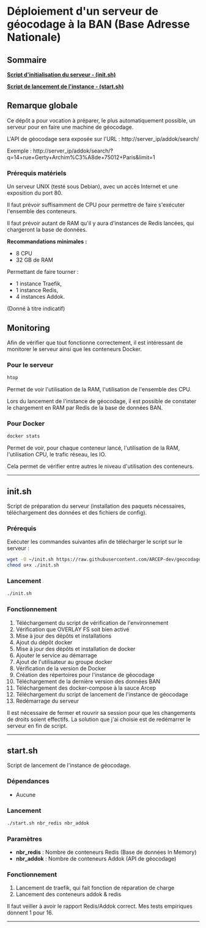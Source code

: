 # Déploiement d'un serveur de géocodage à la BAN (Base Adresse Nationale)

## Sommaire

**[Script d'initialisation du serveur - (init.sh)](#initsh)**

**[Script de lancement de l'instance - (start.sh)](#startsh)**

## Remarque globale

Ce dépôt a pour vocation à préparer, le plus automatiquement possible, un serveur pour en faire une machine de géocodage.

L'API de géocodage sera exposée sur l'URL :
http://server_ip/addok/search/

Exemple :
http://server_ip/addok/search/?q=14+rue+Gerty+Archim%C3%A8de+75012+Paris&limit=1

### Prérequis matériels

Un serveur UNIX (testé sous Debian), avec un accès Internet et une exposition du port 80.

Il faut prévoir suffisamment de CPU pour permettre de faire s'exécuter l'ensemble des conteneurs.

Il faut prévoir autant de RAM qu'il y aura d'instances de Redis lancées, qui chargeront la base de données.

**Recommandations minimales :**
- 8 CPU
- 32 GB de RAM

Permettant de faire tourner :
- 1 instance Traefik,
- 1 instance Redis,
- 4 instances Addok.

(Donné à titre indicatif)

## Monitoring

Afin de vérifier que tout fonctionne correctement, il est intéressant de monitorer le serveur ainsi que les conteneurs Docker.

### Pour le serveur

```sh
htop
```

Permet de voir l'utilisation de la RAM, l'utilisation de l'ensemble des CPU.

Lors du lancement de l'instance de géocodage, il est possible de constater le chargement en RAM par Redis de la base de données BAN.

### Pour Docker
```sh
docker stats
```

Permet de voir, pour chaque conteneur lancé, l'utilisation de la RAM, l'utilisation CPU, le trafic réseau, les IO.

Cela permet de vérifier entre autres le niveau d'utilisation des conteneurs.

---

## init.sh

Script de préparation du serveur (installation des paquets nécessaires, téléchargement des données et des fichiers de config).

### Prérequis

Exécuter les commandes suivantes afin de télécharger le script sur le serveur :
```sh
wget -O ~/init.sh https://raw.githubusercontent.com/ARCEP-dev/geocodage_ban/master/init.sh
chmod u+x ./init.sh
```

### Lancement
```sh
./init.sh
```

### Fonctionnement

1. Téléchargement du script de vérification de l'environnement
1. Vérification que OVERLAY FS soit bien activé
1. Mise à jour des dépôts et installations
1. Ajout du dépôt docker
1. Mise à jour des dépôts et installation de docker
1. Ajouter le service au démarrage
1. Ajout de l'utilisateur au groupe docker
1. Vérification de la version de Docker
1. Création des répertoires pour l'instance de géocodage
1. Téléchargement de la dernière version des données BAN
1. Téléchargement des docker-compose à la sauce Arcep
1. Téléchargement du script de lancement de l'instance de géocodage
1. Redémarrage du serveur

Il est nécessaire de fermer et rouvrir sa session pour que les changements de droits soient effectifs. La solution que j'ai choisie est de redémarrer le serveur en fin de script.

---

## start.sh

Script de lancement de l'instance de géocodage.

### Dépendances

- Aucune

### Lancement
```sh
./start.sh nbr_redis nbr_addok
```

### Paramètres
- **nbr_redis** : Nombre de conteneurs Redis (Base de données In Memory)
- **nbr_addok** : Nombre de conteneurs Addok (API de géocodage)

### Fonctionnement

1. Lancement de traefik, qui fait fonction de réparation de charge
1. Lancement des conteneurs addok & redis

Il faut veiller à avoir le rapport Redis/Addok correct. Mes tests empiriques donnent 1 pour 16.

---
